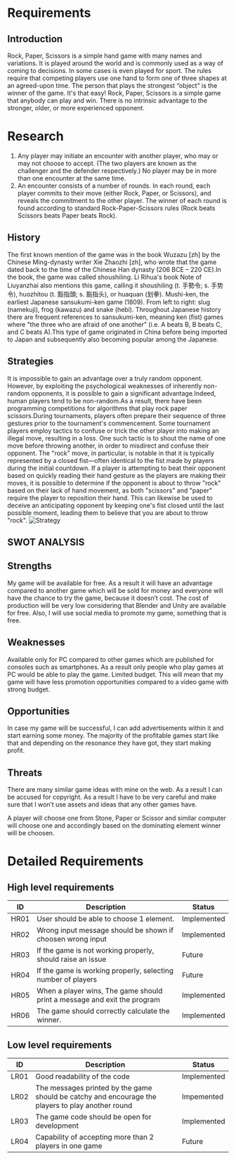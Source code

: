 # **Requirements**

## Introduction
Rock, Paper, Scissors is a simple hand game with many names and variations. It is played around the world and is commonly used as a way of coming to decisions. In some cases is even played for sport. The rules require that competing players use one hand to form one of three shapes at an agreed-upon time. The person that plays the strongest “object” is the winner of the game. It's that easy! Rock, Paper, Scissors is a simple game that anybody can play and win. There is no intrinsic advantage to the stronger, older, or more experienced opponent.

# **Research**
1. Any player may initiate an encounter with another player, who may or may not choose
to accept. (The two players are known as the challenger and the defender respectively.)
No player may be in more than one encounter at the same time.
2. An encounter consists of a number of rounds. In each round, each player commits to
their move (either Rock, Paper, or Scissors), and reveals the commitment to the other
player. The winner of each round is found according to standard Rock-Paper-Scissors
rules (Rock beats Scissors beats Paper beats Rock).

## History
The first known mention of the game was in the book Wuzazu [zh] by the Chinese Ming-dynasty writer Xie Zhaozhi [zh], who wrote that the game dated back to the time of the Chinese Han dynasty (206 BCE – 220 CE).In the book, the game was called shoushiling. Li Rihua's book Note of Liuyanzhai also mentions this game, calling it shoushiling (t. 手勢令; s. 手势令), huozhitou (t. 豁指頭; s. 豁指头), or huaquan (划拳).
Mushi-ken, the earliest Japanese sansukumi-ken game (1809). From left to right: slug (namekuji), frog (kawazu) and snake (hebi).
Throughout Japanese history there are frequent references to sansukumi-ken, meaning ken (fist) games where "the three who are afraid of one another" (i.e. A beats B, B beats C, and C beats A).This type of game originated in China before being imported to Japan and subsequently also becoming popular among the Japanese.


## Strategies
It is impossible to gain an advantage over a truly random opponent. However, by exploiting the psychological weaknesses of inherently non-random opponents, it is possible to gain a significant advantage.Indeed, human players tend to be non-random.As a result, there have been programming competitions for algorithms that play rock paper scissors.During tournaments, players often prepare their sequence of three gestures prior to the tournament's commencement. Some tournament players employ tactics to confuse or trick the other player into making an illegal move, resulting in a loss. One such tactic is to shout the name of one move before throwing another, in order to misdirect and confuse their opponent.
The "rock" move, in particular, is notable in that it is typically represented by a closed fist—often identical to the fist made by players during the initial countdown. If a player is attempting to beat their opponent based on quickly reading their hand gesture as the players are making their moves, it is possible to determine if the opponent is about to throw "rock" based on their lack of hand movement, as both "scissors" and "paper" require the player to reposition their hand. This can likewise be used to deceive an anticipating opponent by keeping one's fist closed until the last possible moment, leading them to believe that you are about to throw "rock".
![Strategy](https://user-images.githubusercontent.com/75445117/114942677-85943b80-9e62-11eb-872f-363c2e728fd4.png)

## SWOT ANALYSIS

## Strengths
My game will be available for free. As a result it will have an advantage compared to another game which will be sold for money and everyone will have the chance to try the game, because it doesn’t cost.
The cost of production will be very low considering that Blender and Unity are available for free.  Also, I will use social media to promote my game, something that is free.

## Weaknesses
Available only for PC compared to other games which are published for consoles such as smartphones.  As a result only people who play games at PC would be able to play the game.
Limited budget. This will mean that my game will have less promotion opportunities compared to a video game with strong budget.  

## Opportunities
In case my game will be successful, I can add advertisements within it and start earning some money.  The majority of the profitable games start like that and depending on the resonance they have got, they start making profit.

## Threats
There are many similar game ideas with mine on the web. As a result I can be accused for copyright. As a result I have to be very careful and make sure that I won’t use assets and ideas that any other games have. 

A player will choose one from Stone, Paper or Scissor and similar computer will choose one and accordingly based on the dominating element winner will be choosen.
  # Detailed Requirements
  ## High level requirements
  |  ID|Description|Status|
  |---|---|---|
  | HR01 | User should be able to choose 1 element. | Implemented |
  | HR02 | Wrong input message should be shown if choosen wrong input | Implemented |
  | HR03 | If the game is not working properly, should raise an issue | Future | 
  | HR04 | If the game is working properly, selecting number of players  | Future |
  | HR05 | When a player wins, The game should print a message and exit the program | Implemented |
  | HR06 | The game should correctly calculate the winner.| Implemented |
  ## Low level requirements
  |  ID|Description|Status|
  |---|---|---|
  | LR01 | Good readability of the code | Implemented |
  | LR02 | The messages printed by the game should be catchy and encourage the players to play another round | Impemented|
  | LR03 | The game code should be open for development | Implemented |
  | LR04 | Capability of accepting more than 2 players in one game | Future|   





